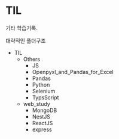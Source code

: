 # TIL

기타 학습기록.

대략적인 폴더구조

- TIL
  - Others
    - JS
    - Openpyxl_and_Pandas_for_Excel
    - Pandas
    - Python
    - Selenium
    - TypsScript
  - web_study
    - MongoDB
    - NestJS
    - ReactJS
    - express


